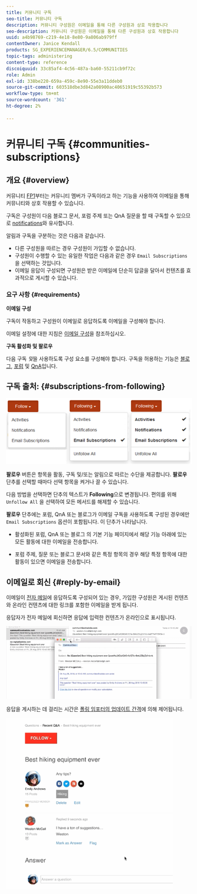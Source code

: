 ```yaml
---
title: 커뮤니티 구독
seo-title: 커뮤니티 구독
description: 커뮤니티 구성원은 이메일을 통해 다른 구성원과 상호 작용합니다
seo-description: 커뮤니티 구성원은 이메일을 통해 다른 구성원과 상호 작용합니다
uuid: a4b98769-c219-4e18-8e80-9a806ab979ff
contentOwner: Janice Kendall
products: SG_EXPERIENCEMANAGER/6.5/COMMUNITIES
topic-tags: administering
content-type: reference
discoiquuid: 33c85af4-4c56-487a-ba60-55211cb9f72c
role: Admin
exl-id: 338be220-659a-459c-8e90-55e3a11ddeb0
source-git-commit: 603518dbe3d842a08900ac40651919c55392b573
workflow-type: tm+mt
source-wordcount: '361'
ht-degree: 2%

---
```


# 커뮤니티 구독 {#communities-subscriptions}

## 개요 {#overview}

커뮤니티 [FP1](deploy-communities.md#latestfeaturepack)부터는 커뮤니티 멤버가 구독이라고 하는 기능을 사용하여 이메일을 통해 커뮤니티와 상호 작용할 수 있습니다.

구독은 구성원이 다음 블로그 문서, 포럼 주제 또는 QnA 질문을 할 때 구독할 수 있으므로 [notifications](notifications.md)와 유사합니다.

알림과 구독을 구분하는 것은 다음과 같습니다.

* 다른 구성원을 따르는 경우 구성원이 가입할 수 없습니다.
* 구성원이 수행할 수 있는 유일한 작업은 다음과 같은 경우 `Email Subscriptions`을 선택하는 것입니다.
* 이메일 응답이 구성되면 구성원은 받은 이메일에 단순히 답글을 달아서 컨텐츠를 효과적으로 게시할 수 있습니다.

### 요구 사항 {#requirements}

**이메일 구성**

구독이 작동하고 구성원이 이메일로 응답하도록 이메일을 구성해야 합니다.

이메일 설정에 대한 지침은 [이메일 구성](email.md)을 참조하십시오.

**구독 활성화 및 팔로우**

다음 구독 *및*&#x200B;을 사용하도록 구성 요소를 구성해야 합니다. 구독을 허용하는 기능은 [블로그](blog-feature.md), [포럼](forum.md) 및 [QnA](working-with-qna.md)입니다.

## 구독 출처: {#subscriptions-from-following}

![구독 후](assets/subscription-following.png)

**팔로우** 버튼은 항목을 활동, 구독 및/또는 알림으로 따르는 수단을 제공합니다. **팔로우** 단추를 선택할 때마다 선택 항목을 켜거나 끌 수 있습니다.

다음 방법을 선택하면 단추의 텍스트가 **Following**&#x200B;으로 변경됩니다. 편의를 위해 `Unfollow All` 을 선택하여 모든 메서드를 해제할 수 있습니다.

**팔로우** 단추에는 포럼, QnA 또는 블로그가 이메일 구독을 사용하도록 구성된 경우에만 `Email Subscriptions` 옵션이 포함됩니다. 이 단추가 나타납니다.

* 활성화된 포럼, QnA 또는 블로그 의 기본 기능 페이지에서 해당 기능 아래에 있는 모든 활동에 대한 이메일을 전송합니다.

* 포럼 주제, 질문 또는 블로그 문서와 같은 특정 항목의 경우 해당 특정 항목에 대한 활동이 있으면 이메일을 전송합니다.

## 이메일로 회신 {#reply-by-email}

이메일이 [전자 메일](email.md#configure-polling-importer)에 응답하도록 구성되어 있는 경우, 가입한 구성원은 게시된 컨텐츠와 온라인 컨텐츠에 대한 링크를 포함한 이메일을 받게 됩니다.

응답자가 전자 메일에 회신하면 응답에 입력한 컨텐츠가 온라인으로 표시됩니다.

![이메일 회신](assets/email-reply.png)

응답을 게시하는 데 걸리는 시간은 [폴링 임포터의 업데이트 간격](email.md#configure-polling-importer)에 의해 제어됩니다.

![QA](assets/qa.png)
